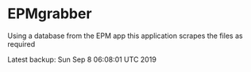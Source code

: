 # EPMgrabber
Using a database from the EPM app this application scrapes the files as required


Latest backup: Sun Sep 8 06:08:01 UTC 2019
